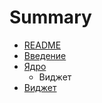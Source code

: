 # Summary

* [README](README.md)
* [Введение](tutorial/vvedenie.md)
* [Ядро](tutorial/yadro.md)
   * Виджет
* [Виджет](tutorial/yadro/vidzhetmdmd.md)

